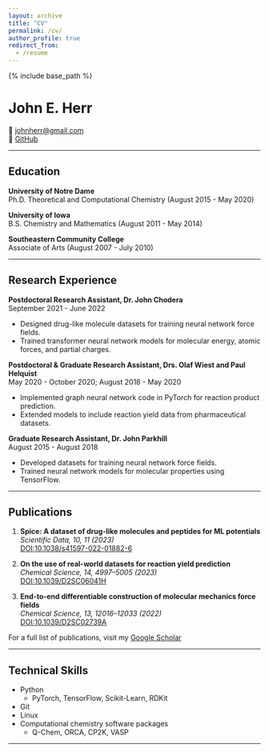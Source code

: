 ```yaml
---
layout: archive
title: "CV"
permalink: /cv/
author_profile: true
redirect_from:
  - /resume
---
```


{% include base_path %}

<!-- Education
======
* Ph.D Computational Chemistry, University of Notre Dame (2020)
* B.S. Chemistry and Mathematics, University of Iowa (2014)

Work experience
======
* Spring 2024: Academic Pages Collaborator
  * Github University
  * Duties includes: Updates and improvements to template
  * Supervisor: The Users

* Fall 2015: Research Assistant
  * Github University
  * Duties included: Merging pull requests
  * Supervisor: Professor Hub

* Graduate Research Assistant
  * Github University
  * Duties included: Tagging issues
  * Supervisor: Professor Git
  
Skills
======
* Python
  * PyTorch, TensorFlow, Scikit-Learn, RDKit
* Git
* Linux
* Computational chemistry
  * Q-Chem, ORCA, CP2K, VASP

Publications
======
  <ul>{% for post in site.publications reversed %}
    {% include archive-single-cv.html %}
  {% endfor %}</ul>
  
Talks
======
  <ul>{% for post in site.talks reversed %}
    {% include archive-single-talk-cv.html  %}
  {% endfor %}</ul>
  
Teaching
======
  <ul>{% for post in site.teaching reversed %}
    {% include archive-single-cv.html %}
  {% endfor %}</ul>
  
Service and leadership
======
* Currently signed in to 43 different slack teams -->

<!-- ---
title: "CV / Resume"
permalink: /cv/
--- -->

# John E. Herr  
📧 [johnherr@gmail.com](mailto:johnherr@gmail.com)  
🔗 [GitHub](https://github.com/jeherr)  

---

## Education  
**University of Notre Dame**  
Ph.D. Theoretical and Computational Chemistry (August 2015 - May 2020)  

**University of Iowa**  
B.S. Chemistry and Mathematics (August 2011 - May 2014)  

**Southeastern Community College**  
Associate of Arts (August 2007 - July 2010)  

---

## Research Experience  
**Postdoctoral Research Assistant, Dr. John Chodera**  
September 2021 - June 2022  
- Designed drug-like molecule datasets for training neural network force fields.  
- Trained transformer neural network models for molecular energy, atomic forces, and partial charges.  

**Postdoctoral & Graduate Research Assistant, Drs. Olaf Wiest and Paul Helquist**  
May 2020 - October 2020; August 2018 - May 2020  
- Implemented graph neural network code in PyTorch for reaction product prediction.  
- Extended models to include reaction yield data from pharmaceutical datasets.  

**Graduate Research Assistant, Dr. John Parkhill**  
August 2015 - August 2018  
- Developed datasets for training neural network force fields.  
- Trained neural network models for molecular properties using TensorFlow.

---

## Publications  
1. **Spice: A dataset of drug-like molecules and peptides for ML potentials**  
   _Scientific Data, 10, 11 (2023)_  
   [DOI:10.1038/s41597-022-01882-6](https://doi.org/10.1038/s41597-022-01882-6)  

2. **On the use of real-world datasets for reaction yield prediction**  
   _Chemical Science, 14, 4997–5005 (2023)_  
   [DOI:10.1039/D2SC06041H](https://doi.org/10.1039/D2SC06041H)  

3. **End-to-end differentiable construction of molecular mechanics force fields**  
   _Chemical Science, 13, 12016–12033 (2022)_  
   [DOI:10.1039/D2SC02739A](https://doi.org/10.1039/D2SC02739A)  

For a full list of publications, visit my [Google Scholar](#)

---

## Technical Skills
* Python
  * PyTorch, TensorFlow, Scikit-Learn, RDKit
* Git
* Linux
* Computational chemistry software packages
  * Q-Chem, ORCA, CP2K, VASP

---
